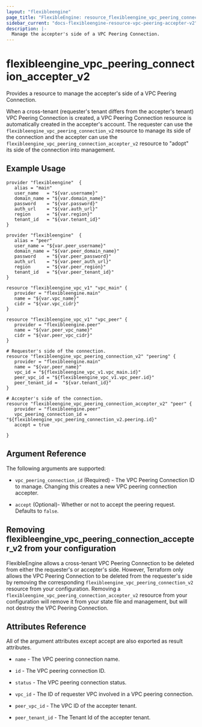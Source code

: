 ```yaml
---
layout: "flexibleengine"
page_title: "FlexibleEngine: resource_flexibleengine_vpc_peering_connection_accepter_v2"
sidebar_current: "docs-flexibleengine-resource-vpc-peering-accepter-v2"
description: |-
  Manage the accepter's side of a VPC Peering Connection.
---
```


# flexibleengine_vpc_peering_connection_accepter_v2

Provides a resource to manage the accepter's side of a VPC Peering Connection.

When a cross-tenant (requester's tenant differs from the accepter's tenant) VPC Peering Connection is created, a VPC Peering Connection resource is automatically created in the
accepter's account.
The requester can use the `flexibleengine_vpc_peering_connection_v2` resource to manage its side of the connection
and the accepter can use the `flexibleengine_vpc_peering_connection_accepter_v2` resource to "adopt" its side of the
connection into management.

## Example Usage

 ```hcl
 provider "flexibleengine"  {
    alias = "main"
    user_name   = "${var.username}"
    domain_name = "${var.domain_name}"
    password    = "${var.password}"
    auth_url    = "${var.auth_url}"
    region      = "${var.region}"
    tenant_id   = "${var.tenant_id}"
}

provider "flexibleengine"  {
    alias = "peer"
    user_name = "${var.peer_username}"
    domain_name = "${var.peer_domain_name}"
    password    = "${var.peer_password}"
    auth_url    = "${var.peer_auth_url}"
    region      = "${var.peer_region}"
    tenant_id   = "${var.peer_tenant_id}"
}

resource "flexibleengine_vpc_v1" "vpc_main" {
    provider = "flexibleengine.main"
    name = "${var.vpc_name}"
    cidr = "${var.vpc_cidr}"
}

resource "flexibleengine_vpc_v1" "vpc_peer" {
    provider = "flexibleengine.peer"
    name = "${var.peer_vpc_name}"
    cidr = "${var.peer_vpc_cidr}"
}

# Requester's side of the connection.
resource "flexibleengine_vpc_peering_connection_v2" "peering" {
    provider = "flexibleengine.main"
    name = "${var.peer_name}"
    vpc_id = "${flexibleengine_vpc_v1.vpc_main.id}"
    peer_vpc_id = "${flexibleengine_vpc_v1.vpc_peer.id}"
    peer_tenant_id =  "${var.tenant_id}"
}

# Accepter's side of the connection.
resource "flexibleengine_vpc_peering_connection_accepter_v2" "peer" {
    provider = "flexibleengine.peer"
    vpc_peering_connection_id = "${flexibleengine_vpc_peering_connection_v2.peering.id}"
    accept = true
  
}
 ```

## Argument Reference

The following arguments are supported:

* `vpc_peering_connection_id` (Required) - The VPC Peering Connection ID to manage. Changing this creates a new VPC peering connection accepter.

* `accept` (Optional)- Whether or not to accept the peering request. Defaults to `false`.


## Removing flexibleengine_vpc_peering_connection_accepter_v2 from your configuration
 
FlexibleEngine allows a cross-tenant VPC Peering Connection to be deleted from either the requester's or accepter's side. However, Terraform only allows the VPC Peering Connection to be deleted from the requester's side by removing the corresponding `flexibleengine_vpc_peering_connection_v2` resource from your configuration. Removing a `flexibleengine_vpc_peering_connection_accepter_v2` resource from your configuration will remove it from your state file and management, but will not destroy the VPC Peering Connection.

## Attributes Reference

All of the argument attributes except accept are also exported as result attributes.

* `name` - 	The VPC peering connection name.

* `id` - The VPC peering connection ID.

* `status` - The VPC peering connection status.

* `vpc_id` - The ID of requester VPC involved in a VPC peering connection.

* `peer_vpc_id` - The VPC ID of the accepter tenant.

* `peer_tenant_id` - The Tenant Id of the accepter tenant.


